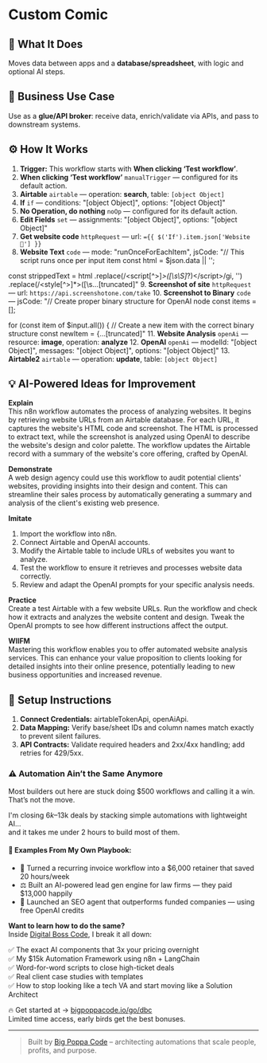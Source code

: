 # Custom Comic
## 🚀 What It Does
Moves data between apps and a **database/spreadsheet**, with logic and optional AI steps.

## 💼 Business Use Case
Use as a **glue/API broker**: receive data, enrich/validate via APIs, and pass to downstream systems.

## ⚙️ How It Works
1. **Trigger:** This workflow starts with **When clicking ‘Test workflow’**.
2. **When clicking ‘Test workflow’** `manualTrigger` — configured for its default action.
3. **Airtable** `airtable` — operation: **search**, table: `[object Object]`
4. **If** `if` — conditions: "[object Object]", options: "[object Object]"
5. **No Operation, do nothing** `noOp` — configured for its default action.
6. **Edit Fields** `set` — assignments: "[object Object]", options: "[object Object]"
7. **Get website code** `httpRequest` — url: `={{ $('If').item.json['Website 🔗'] }}`
8. **Website Text** `code` — mode: "runOnceForEachItem", jsCode: "// This script runs once per input item
const html = $json.data || '';

const strippedText = html
  .replace(/<script[^>]*>([\s\S]*?)<\/script>/gi, '')
  .replace(/<style[^>]*>([\s…[truncated]"
9. **Screenshot of site** `httpRequest` — url: `https://api.screenshotone.com/take`
10. **Screenshot to Binary** `code` — jsCode: "// Create proper binary structure for OpenAI node
const items = [];

for (const item of $input.all()) {
  // Create a new item with the correct binary structure
  const newItem = {…[truncated]"
11. **Website Analysis** `openAi` — resource: **image**, operation: **analyze**
12. **OpenAI** `openAi` — modelId: "[object Object]", messages: "[object Object]", options: "[object Object]"
13. **Airtable2** `airtable` — operation: **update**, table: `[object Object]`

## 💡 AI-Powered Ideas for Improvement
**Explain**  
This n8n workflow automates the process of analyzing websites. It begins by retrieving website URLs from an Airtable database. For each URL, it captures the website's HTML code and screenshot. The HTML is processed to extract text, while the screenshot is analyzed using OpenAI to describe the website's design and color palette. The workflow updates the Airtable record with a summary of the website's core offering, crafted by OpenAI.

**Demonstrate**  
A web design agency could use this workflow to audit potential clients' websites, providing insights into their design and content. This can streamline their sales process by automatically generating a summary and analysis of the client's existing web presence.

**Imitate**  
1. Import the workflow into n8n.  
2. Connect Airtable and OpenAI accounts.  
3. Modify the Airtable table to include URLs of websites you want to analyze.  
4. Test the workflow to ensure it retrieves and processes website data correctly.  
5. Review and adapt the OpenAI prompts for your specific analysis needs.

**Practice**  
Create a test Airtable with a few website URLs. Run the workflow and check how it extracts and analyzes the website content and design. Tweak the OpenAI prompts to see how different instructions affect the output.

**WIIFM**  
Mastering this workflow enables you to offer automated website analysis services. This can enhance your value proposition to clients looking for detailed insights into their online presence, potentially leading to new business opportunities and increased revenue.

## 🔧 Setup Instructions
1. **Connect Credentials:** airtableTokenApi, openAiApi.
2. **Data Mapping:** Verify base/sheet IDs and column names match exactly to prevent silent failures.
3. **API Contracts:** Validate required headers and 2xx/4xx handling; add retries for 429/5xx.

### ⚠️ Automation Ain’t the Same Anymore

Most builders out here are stuck doing $500 workflows and calling it a win.  
That’s not the move.  

I'm closing $6k–$13k deals by stacking simple automations with lightweight AI...  
and it takes me under 2 hours to build most of them.

#### 🧠 Examples From My Own Playbook:
- 🔁 Turned a recurring invoice workflow into a $6,000 retainer that saved 20 hours/week  
- ⚖️ Built an AI-powered lead gen engine for law firms — they paid $13,000 happily  
- 🚀 Launched an SEO agent that outperforms funded companies — using free OpenAI credits  

**Want to learn how to do the same?**  
Inside [Digital Boss Code](https://bigpoppacode.io/go/dbc), I break it all down:

✅ The exact AI components that 3x your pricing overnight  
✅ My $15k Automation Framework using n8n + LangChain  
✅ Word-for-word scripts to close high-ticket deals  
✅ Real client case studies with templates  
✅ How to stop looking like a tech VA and start moving like a Solution Architect  

🔥 Get started at → [bigpoppacode.io/go/dbc](https://bigpoppacode.io/go/dbc)  
Limited time access, early birds get the best bonuses.

---
> Built by [Big Poppa Code](https://bigpoppacode.io) – architecting automations that scale people, profits, and purpose.
